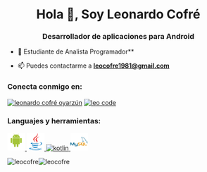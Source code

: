 <h1 align="center">Hola 👋, Soy Leonardo Cofré </h1>
<h3 align="center">Desarrollador de aplicaciones para Android </h3>



- 🌱 Estudiante de Analista Programador**

- 📫 Puedes contactarme a **leocofre1981@gmail.com**

<h3 align="left">Conecta conmigo en:</h3>
<p align="left">
<a href="https://linkedin.com/in/leo-cofre-developer/" target="blank"><img align="center" src="https://raw.githubusercontent.com/rahuldkjain/github-profile-readme-generator/master/src/images/icons/Social/linked-in-alt.svg" alt="leonardo cofré oyarzún" height="30" width="40" /></a>
<a href="https://fb.com/leo code" target="blank"><img align="center" src="https://raw.githubusercontent.com/rahuldkjain/github-profile-readme-generator/master/src/images/icons/Social/facebook.svg" alt="leo code" height="30" width="40" /></a>
</p>

<h3 align="left">Languajes y herramientas:</h3>
<p align="left"> <a href="https://developer.android.com" target="_blank" rel="noreferrer"> <img src="https://raw.githubusercontent.com/devicons/devicon/master/icons/android/android-original-wordmark.svg" alt="android" width="40" height="40"/> </a> <a href="https://www.java.com" target="_blank" rel="noreferrer"> <img src="https://raw.githubusercontent.com/devicons/devicon/master/icons/java/java-original.svg" alt="java" width="40" height="40"/> </a> <a href="https://kotlinlang.org" target="_blank" rel="noreferrer"> <img src="https://www.vectorlogo.zone/logos/kotlinlang/kotlinlang-icon.svg" alt="kotlin" width="40" height="40"/> </a> <a href="https://www.mysql.com/" target="_blank" rel="noreferrer"> <img src="https://raw.githubusercontent.com/devicons/devicon/master/icons/mysql/mysql-original-wordmark.svg" alt="mysql" width="40" height="40"/> </a> </p>

<p><img align="left" src="https://github-readme-stats.vercel.app/api/top-langs?username=leocofre&show_icons=true&locale=en&layout=compact" alt="leocofre" /></p>
<p><img align="left" src="https://github-readme-streak-stats.herokuapp.com/?user=leocofre&" alt="leocofre" /></p>

